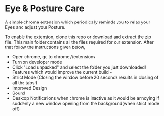 # Eye & Posture Care
A simple chrome extension which periodically reminds you to relax your Eyes and adjust your Posture. 

To enable the extension, clone this repo or download and extract the zip file. This main folder contains all the files required for our extension. After that follow the instructions given below,
*  Open chrome, go to chrome://extensions
*  Turn on developer mode
*  Click "Load unpacked" and select the folder you just downloaded!
Features which would improve the current build -
*  Strict Mode (Closing the window before 20 seconds results in closing of all the tabs!)
*  Improved Design
*  Sound 
*  Desktop Notifications when chrome is inactive as it would be annoying if suddenly a new window opening from the background(when strict mode off)
